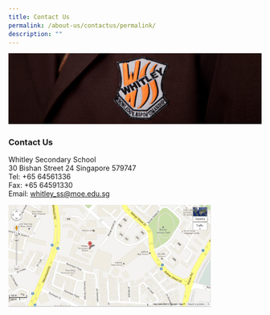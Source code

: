 ```yaml
---
title: Contact Us
permalink: /about-us/contactus/permalink/
description: ""
---
```

![](/images/about%20us.jpg)

### Contact Us

Whitley Secondary School<br>
30 Bishan Street 24 Singapore 579747<br>
Tel: +65 64561336<br>
Fax: +65 64591330<br>
Email:&nbsp;[whitley\_ss@moe.edu.sg](mailto:whitley_ss@moe.edu.sg)

<img src="/images/contactus.jpeg" style="width:80%">